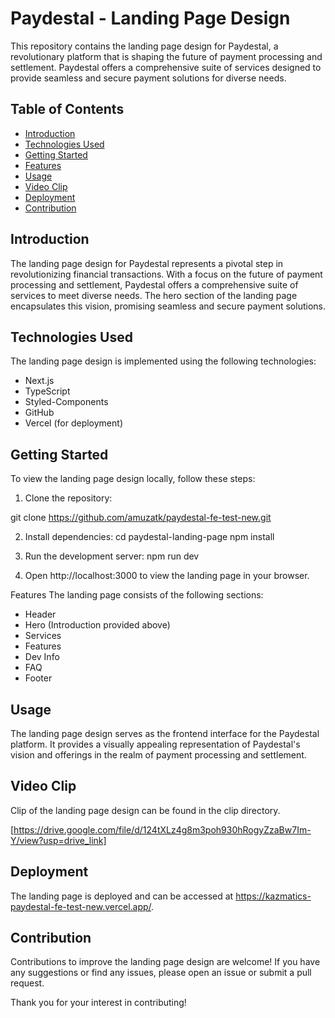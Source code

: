 # Paydestal - Landing Page Design

This repository contains the landing page design for Paydestal, a revolutionary platform that is shaping the future of payment processing and settlement. Paydestal offers a comprehensive suite of services designed to provide seamless and secure payment solutions for diverse needs.

## Table of Contents
- [Introduction](#introduction)
- [Technologies Used](#technologies-used)
- [Getting Started](#getting-started)
- [Features](#features)
- [Usage](#usage)
- [Video Clip](#clip)
- [Deployment](#deployment)
- [Contribution](#contribution)

## Introduction

The landing page design for Paydestal represents a pivotal step in revolutionizing financial transactions. With a focus on the future of payment processing and settlement, Paydestal offers a comprehensive suite of services to meet diverse needs. The hero section of the landing page encapsulates this vision, promising seamless and secure payment solutions.

## Technologies Used

The landing page design is implemented using the following technologies:
- Next.js
- TypeScript
- Styled-Components
- GitHub
- Vercel (for deployment)

## Getting Started

To view the landing page design locally, follow these steps:

1. Clone the repository:

<!-- ```bash -->
git clone https://github.com/amuzatk/paydestal-fe-test-new.git


2. Install dependencies:
    cd paydestal-landing-page
    npm install

3. Run the development server:
    npm run dev

4. Open http://localhost:3000 to view the landing page in your browser.

Features
The landing page consists of the following sections:

- Header
- Hero (Introduction provided above)
- Services
- Features
- Dev Info
- FAQ
- Footer

## Usage
The landing page design serves as the frontend interface for the Paydestal platform. It provides a visually appealing representation of Paydestal's vision and offerings in the realm of payment processing and settlement.

## Video Clip

Clip of the landing page design can be found in the clip directory.

[https://drive.google.com/file/d/124tXLz4g8m3poh930hRogyZzaBw7Im-Y/view?usp=drive_link]

## Deployment

The landing page is deployed and can be accessed at https://kazmatics-paydestal-fe-test-new.vercel.app/.

## Contribution

Contributions to improve the landing page design are welcome! If you have any suggestions or find any issues, please open an issue or submit a pull request.

Thank you for your interest in contributing!